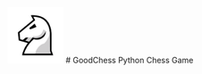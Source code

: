<img src="https://raw.githubusercontent.com/t0ry003/ChessEngine/master/Documentation/icon-big.png" alt="drawing" width="100"/>
# GoodChess
Python Chess Game

